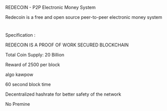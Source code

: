 REDECOIN - P2P Electronic Money System

Redecoin is a free and open source peer-to-peer electronic money system
#
Specification :

REDECOIN IS A PROOF OF WORK SECURED BLOCKCHAIN

Total Coin Supply: 20 Billion

Reward of 2500 per block

algo kawpow

60 second block time

Decentralized hashrate for better safety of the network

No Premine
